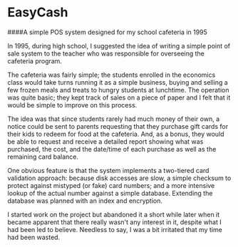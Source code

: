 # EasyCash
####A simple POS system designed for my school cafeteria in 1995

In 1995, during high school, I suggested the idea of writing a simple point of sale system to the teacher who was responsible for overseeing the cafeteria program.

The cafeteria was fairly simple; the students enrolled in the economics class would take turns running it as a simple business, buying and selling a few frozen meals and treats to hungry students at lunchtime. The operation was quite basic; they kept track of sales on a piece of paper and I felt that it would be simple to improve on this process.

The idea was that since students rarely had much money of their own, a notice could be sent to parents requesting that they purchase gift cards for their kids to redeem for food at the cafeteria. And, as a bonus, they would be able to request and receive a detailed report showing what was purchased, the cost, and the date/time of each purchase as well as the remaining card balance.

One obvious feature is that the system implements a two-tiered card validation approach: because disk accesses are slow, a simple checksum to protect against mistyped (or fake) card numbers; and a more intensive lookup of the actual number against a simple database. Extending the database was planned with an index and encryption.

I started work on the project but abandoned it a short while later when it became apparent that there really wasn't any interest in it, despite what I had been led to believe. Needless to say, I was a bit irritated that my time had been wasted.

